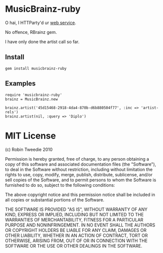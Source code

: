 MusicBrainz-ruby
================

O hai, I HTTParty'd ur [web service][1]. 

No offence, RBrainz gem.

I have only done the artist call so far. 

[1]: http://wiki.musicbrainz.org/XMLWebService

Install
-------

    gem install musicbrainz-ruby

Examples
--------
    
    require 'musicbrainz-ruby'
    brainz = MusicBrainz.new
    
    brainz.artist('45d15468-2918-4da4-870b-d6b880504f77', :inc => 'artist-rels')
    brainz.artist(nil, :query => 'Diplo')
    
MIT License
===========

(c) Robin Tweedie 2010

Permission is hereby granted, free of charge, to any person obtaining a copy
of this software and associated documentation files (the "Software"), to deal
in the Software without restriction, including without limitation the rights
to use, copy, modify, merge, publish, distribute, sublicense, and/or sell
copies of the Software, and to permit persons to whom the Software is
furnished to do so, subject to the following conditions:

The above copyright notice and this permission notice shall be included in
all copies or substantial portions of the Software.

THE SOFTWARE IS PROVIDED "AS IS", WITHOUT WARRANTY OF ANY KIND, EXPRESS OR
IMPLIED, INCLUDING BUT NOT LIMITED TO THE WARRANTIES OF MERCHANTABILITY,
FITNESS FOR A PARTICULAR PURPOSE AND NONINFRINGEMENT. IN NO EVENT SHALL THE
AUTHORS OR COPYRIGHT HOLDERS BE LIABLE FOR ANY CLAIM, DAMAGES OR OTHER
LIABILITY, WHETHER IN AN ACTION OF CONTRACT, TORT OR OTHERWISE, ARISING FROM,
OUT OF OR IN CONNECTION WITH THE SOFTWARE OR THE USE OR OTHER DEALINGS IN
THE SOFTWARE.
